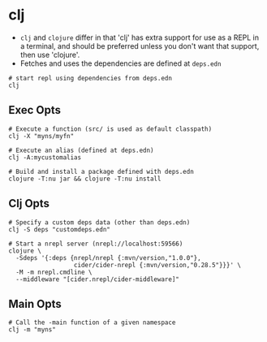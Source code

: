 # clj

- `clj` and `clojure` differ in that 'clj' has extra support for use as a REPL in a terminal, and should be preferred unless you don't want that support, then use 'clojure'.
- Fetches and uses the dependencies are defined at `deps.edn`

```shell
# start repl using dependencies from deps.edn
clj
```

## Exec Opts

```shell
# Execute a function (src/ is used as default classpath)
clj -X "myns/myfn"

# Execute an alias (defined at deps.edn)
clj -A:mycustomalias

# Build and install a package defined with deps.edn
clojure -T:nu jar && clojure -T:nu install
```

## Clj Opts

```shell
# Specify a custom deps data (other than deps.edn)
clj -S deps "customdeps.edn"

# Start a nrepl server (nrepl://localhost:59566)
clojure \
  -Sdeps '{:deps {nrepl/nrepl {:mvn/version,"1.0.0"},
                  cider/cider-nrepl {:mvn/version,"0.28.5"}}}' \
  -M -m nrepl.cmdline \
  --middleware "[cider.nrepl/cider-middleware]"
```

## Main Opts

```shell
# Call the -main function of a given namespace
clj -m "myns"
```
